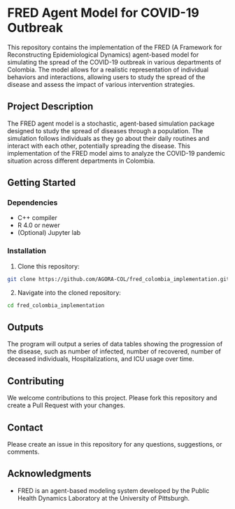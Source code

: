 # FRED Agent Model for COVID-19 Outbreak

This repository contains the implementation of the FRED (A Framework for Reconstructing Epidemiological Dynamics) agent-based model for simulating the spread of the COVID-19 outbreak in various departments of Colombia. The model allows for a realistic representation of individual behaviors and interactions, allowing users to study the spread of the disease and assess the impact of various intervention strategies.

## Project Description

The FRED agent model is a stochastic, agent-based simulation package designed to study the spread of diseases through a population. The simulation follows individuals as they go about their daily routines and interact with each other, potentially spreading the disease. This implementation of the FRED model aims to analyze the COVID-19 pandemic situation across different departments in Colombia.

## Getting Started

### Dependencies

* C++ compiler
* R 4.0 or newer
* (Optional) Jupyter lab

### Installation

1. Clone this repository:

```bash
git clone https://github.com/AGORA-COL/fred_colombia_implementation.git
```

2. Navigate into the cloned repository:

```bash
cd fred_colombia_implementation
```

## Outputs

The program will output a series of data tables showing the progression of the disease, such as number of infected, number of recovered, number of deceased individuals, Hospitalizations, and ICU usage over time. 

## Contributing

We welcome contributions to this project. Please fork this repository and create a Pull Request with your changes.

## Contact

Please create an issue in this repository for any questions, suggestions, or comments. 

## Acknowledgments

* FRED is an agent-based modeling system developed by the Public Health Dynamics Laboratory at the University of Pittsburgh.